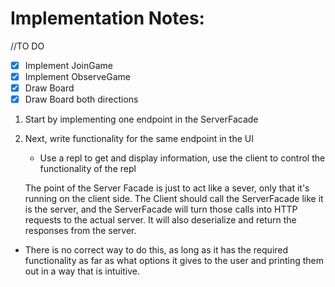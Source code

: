 # Implementation Notes:

//TO DO

- [x] Implement JoinGame
- [x] Implement ObserveGame
- [x] Draw Board
- [x] Draw Board both directions

1. Start by implementing one endpoint in the ServerFacade
2. Next, write functionality for the same endpoint in the UI
    - Use a repl to get and display information, use the client to control the functionality of the repl

   The point of the Server Facade is just to act like a sever, only that it's running on the client side. The Client
   should call the ServerFacade like it is the server, and the ServerFacade will turn those calls into HTTP requests
   to the actual server. It will also deserialize and return the responses from the server.

- There is no correct way to do this, as long as it has the required functionality as far as what options it gives to
  the user and printing them out in a way that is intuitive.